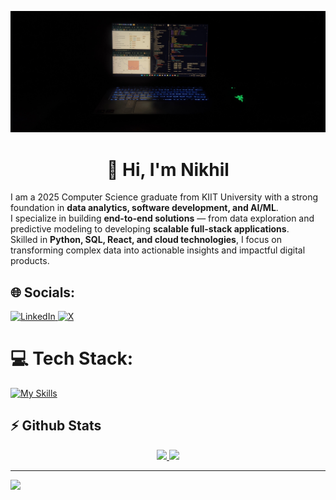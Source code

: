 ![image](https://github.com/NIKHIL0653/NIKHIL0653/blob/main/IMG_20250803_094959%20(1).jpg?raw=true)
<h1 align="center">👋 Hi, I'm Nikhil</h1>

I am a 2025 Computer Science graduate from KIIT University with a strong foundation in **data analytics, software development, and AI/ML**.  
I specialize in building **end-to-end solutions** — from data exploration and predictive modeling to developing **scalable full-stack applications**.  
Skilled in **Python, SQL, React, and cloud technologies**, I focus on transforming complex data into actionable insights and impactful digital products.


## 🌐 Socials:
<a href="https://www.linkedin.com/in/nikhil-choudhary-0653/" target="blank">
<img src="https://skillicons.dev/icons?i=linkedin" alt="LinkedIn" />
</a>
<a href="https://www.instagram.com/nikhilchoudhary_06/" target="blank">
<img src="https://skillicons.dev/icons?i=x" alt="X" />
</a>

# 💻 Tech Stack:
[![My Skills](https://skillicons.dev/icons?i=java,spring,c,cpp,py,linux,aws,gcp,workers,bash,docker,kubernetes,react,js,git,ts,nodejs,tailwind,postgres,postman,prisma,supabase,tensorflow,opencv&perline=12)](https://skillicons.dev)

## ⚡ Github Stats  

<p align="center">
  <a href="#">
    <img src="https://github-readme-stats.vercel.app/api?username=NIKHIL0653&theme=blueberry&count_private=true&hide_border=true&line_height=20" />
  </a>
  <a href="#">
    <img src="https://github-readme-stats.vercel.app/api/top-langs/?username=NIKHIL0653&layout=compact&theme=blueberry&count_private=true&hide_border=true" />
  </a>
</p>


---
[![](https://visitcount.itsvg.in/api?id=NIKHIL0653&icon=2&color=0)](https://visitcount.itsvg.in)

<!-- Proudly created with GPRM ( https://gprm.itsvg.in ) -->

